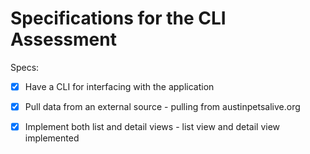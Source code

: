 # Specifications for the CLI Assessment

Specs:
- [x] Have a CLI for interfacing with the application
- [x] Pull data from an external source - pulling from austinpetsalive.org
- [x] Implement both list and detail views - list view and detail view implemented

